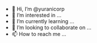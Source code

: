 - 👋 Hi, I’m @yuranicorp
- 👀 I’m interested in ...
- 🌱 I’m currently learning ...
- 💞️ I’m looking to collaborate on ...
- 📫 How to reach me ...

<!---
yuranicorp/yuranicorp is a ✨ special ✨ repository because its `README.md` (this file) appears on your GitHub profile.
You can click the Preview link to take a look at your changes.
--->
